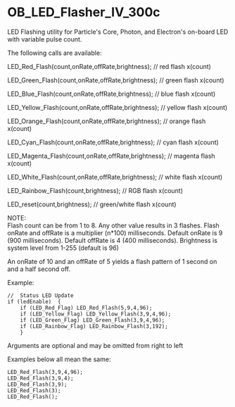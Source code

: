 # OB_LED_Flasher_IV_300c

LED Flashing utility for Particle's Core, Photon, and Electron's on-board LED with variable pulse count.

The following calls are available: 

LED_Red_Flash(count,onRate,offRate,brightness);  // red flash x(count)  

LED_Green_Flash(count,onRate,offRate,brightness); // green flash x(count)  

LED_Blue_Flash(count,onRate,offRate,brightness); // blue flash x(count)  

LED_Yellow_Flash(count,onRate,offRate,brightness); // yellow flash x(count)  

LED_Orange_Flash(count,onRate,offRate,brightness); // orange flash x(count)  

LED_Cyan_Flash(count,onRate,offRate,brightness); // cyan flash x(count)  

LED_Magenta_Flash(count,onRate,offRate,brightness); // magenta flash x(count)  

LED_White_Flash(count,onRate,offRate,brightness); // white flash x(count)  

LED_Rainbow_Flash(count,brightness); // RGB flash x(count) 

LED_reset(count,brightness);  // green/white flash x(count)

NOTE:  
Flash count can be from 1 to 8. Any other value results in 3 flashes.
Flash onRate and offRate is a multiplier (n*100) milliseconds.
Default onRate is 9 (900 milliseconds).
Default offRate is 4 (400 milliseconds). 
Brightness is system level from 1-255 (default is 96)

An onRate of 10 and an offRate of 5 yields a flash pattern of 1 second on and a half second off.

Example:  

    //  Status LED Update  
    if (ledEnable)  {
        if (LED_Red_Flag) LED_Red_Flash(5,9,4,96);
        if (LED_Yellow_Flag) LED_Yellow_Flash(3,9,4,96);
        if (LED_Green_Flag) LED_Green_Flash(3,9,4,96);
        if (LED_Rainbow_Flag) LED_Rainbow_Flash(3,192);
        }

Arguments are optional and may be omitted from right to left

Examples below all mean the same:

    LED_Red_Flash(3,9,4,96);
    LED_Red_Flash(3,9,4);
    LED_Red_Flash(3,9);
    LED_Red_Flash(3);
    LED_Red_Flash();
         
